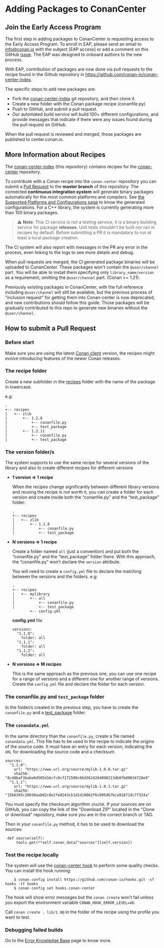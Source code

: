 # Adding Packages to ConanCenter

## Join the Early Access Program

The first step in adding packages to ConanCenter is requesting access to the Early Access Program. To enroll in EAP,  please send an email to info@conan.io with the subject [EAP access] or add a comment on this GitHub [issue](https://github.com/conan-io/conan-center-index/issues/4). The EAP was designed to onboard authors to the new process.

With EAP, contribution of packages are now done via pull requests to the recipe found in the Github repository in https://github.com/conan-io/conan-center-index.

The specific steps to add new packages are:
* Fork the [conan-center-index](https://github.com/conan-io/conan-center-index) git repository, and then clone it.
* Create a new folder with the Conan package recipe (conanfile.py)
* Push to GitHub, and submit a pull request.
* Our automated build service will build 100+ different configurations, and provide messages that indicate if there were any issues found during the pull request on GitHub.

When the pull request is reviewed and merged, those packages are published to center.conan.io.

## More Information about Recipes

The [conan-center-index](https://github.com/conan-io/conan-center-index) (this repository) contains recipes for the [conan-center](https://bintray.com/conan/conan-center) repository.

To contribute with a Conan recipe into the `conan-center` repository you can submit a [Pull Request](https://github.com/conan-io/conan-center-index/pulls) to the **master branch** of this repository. The connected **continuous integration system** will generate binary packages automatically for the most common platforms and compilers. See [the Supported Platforms and Configurations page](supported_platforms_and_configurations.md) to know the generated configurations. For a C++ library, the system is currently generating more than 100 binary packages.

> ⚠️ **Note**: This CI service is not a testing service, it is a binary building service for package **releases**. Unit tests shouldn't be built nor ran in recipes by default. Before submitting a PR it is mandatory to run at least a local package creation.

The CI system will also report with messages in the PR any error in the process, even linking to the logs to see more details and debug.

When pull requests are merged, the CI generated package binaries will be uploaded to ConanCenter. These packages won't contain the `@user/channel` part. You will be able to install them specifying only `library_name/version` as a requirement, omitting the `@user/channel` part. (Conan >= 1.21).

Previously existing packages in ConanCenter, with the full reference including `@user/channel` will still be available, but the previous process of “inclusion request” for getting them into Conan-center is now deprecated, and new contributions should follow this guide. Those packages will be gradually contributed to this repo to generate new binaries without the `@user/channel`.

## How to submit a Pull Request

### Before start

Make sure you are using the latest [Conan client](https://conan.io/downloads) version, the recipes might evolve introducing features of the newer Conan releases.


### The recipe folder

Create a new subfolder in the [recipes](https://github.com/conan-io/conan-center-index/tree/master/recipes) folder with the name of the package in lowercase.

e.g:

```
.
+-- recipes
|   +-- zlib
|       +-- 1.2.8
|           +-- conanfile.py
|           +-- test_package
|       +-- 1.2.11
|           +-- conanfile.py
|           +-- test_package
```

### The version folder/s

The system supports to use the same recipe for several versions of the library and also to create different recipes for different versions

- **1 version => 1 recipe**

  When the recipes change significantly between different library versions and reusing the recipe is not worth it, you can create a folder for each version and create inside both the “conanfile.py” and the “test_package” folder:

  ```
  .
  +-- recipes
  |   +-- zlib
  |       +-- 1.2.8
  |           +-- conanfile.py
  |           +-- test_package

  ```


- **N versions => 1 recipe**

   Create a folder named `all` (just a convention) and put both the “conanfile.py” and the “test_package” folder there. With this approach, the “conanfile.py” won’t declare the `version` attribute.

   You will need to create a `config.yml` file to declare the matching between the versions and the folders. e.g:

  ```
  .
  +-- recipes
  |   +-- mylibrary
  |       +-- all
  |           +-- conanfile.py
  |           +-- test_package
          +-- config.yml
  ```

  **config.yml** file

  ```
  versions:
    "1.1.0":
      folder: all
    "1.1.1":
      folder: all
    "1.1.2":
      folder: all
  ```

- **N versions => M recipes**

   This is the same approach as the previous one, you can use one recipe for a range of versions and a different one for another range of versions. Create the `config.yml` file and declare the folder for each version.

### The conanfile.py and `test_package` folder

   In the folder/s created in the previous step, you have to create the `conanfile.py` and a [test_package](https://docs.conan.io/en/latest/creating_packages/getting_started.html#the-test-package-folder) folder.

### The `conandata.yml`

   In the same directory than the `conanfile.py`, create a file named `conandata.yml`. This file has to be used in the recipe to indicate the origins of the source code. It must have an entry for each version, indicating the `URL` for downloading the source code and a checksum.

```
sources:
  "1.1.0":
    url: "https://www.url.org/source/mylib-1.0.0.tar.gz"
    sha256: "8c48baf3babe0d505d16cfc0cf272589c66d3624264098213db0fb00034728e9"
  "1.1.1":
    url: "https://www.url.org/source/mylib-1.0.1.tar.gz"
    sha256: "15b6393c20030aab02c8e2fe0243cb1d1d18062f6c095d67bca91871dc7f324a"
```

You must specify the checksum algorithm `sha256`.
If your sources are on GitHub, you can copy the link of the "Download ZIP" located in the "Clone or download" repository, make sure you are in the correct branch or TAG.

Then in your `conanfile.py` method, it has to be used to download the sources:

```
 def source(self):
     tools.get(**self.conan_data["sources"][self.version])
```



### Test the recipe locally

 The system will use the [conan-center hook](https://github.com/conan-io/hooks.git) to perform some quality checks. You can install the hook running:

```
    $ conan config install https://github.com/conan-io/hooks.git -sf hooks -tf hooks
    $ conan config set hooks.conan-center
```

  The hook will show error messages but the `conan create` won’t fail unless you export the environment variable `CONAN_HOOK_ERROR_LEVEL=40`.

Call `conan create . lib/1.0@` in the folder of the recipe using the profile you want to test.

### Debugging failed builds

   Go to the [Error Knowledge Base](error_knowledge_base.md) page to know more.
